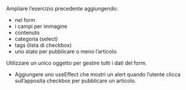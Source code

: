 Ampliare l’esercizio precedente aggiungendo:
- nel form
- i campi per immagine
- contenuto
- categoria (select)
- tags (lista di checkbox) 
- uno stato per pubblicare o meno l’articolo.

Utilizzare un unico oggetto per gestire tutti i dati del form.

- Aggiungere uno useEffect che mostri un alert quando l’utente clicca sull’apposita checkbox per pubblicare un articolo.